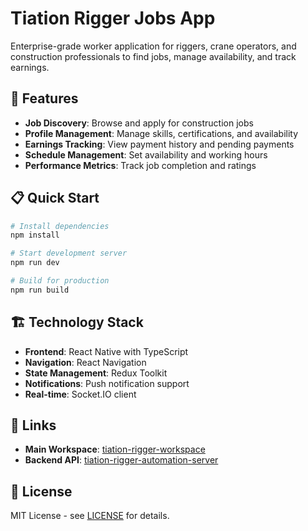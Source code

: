 # Tiation Rigger Jobs App

Enterprise-grade worker application for riggers, crane operators, and construction professionals to find jobs, manage availability, and track earnings.

## 🚀 Features

- **Job Discovery**: Browse and apply for construction jobs
- **Profile Management**: Manage skills, certifications, and availability
- **Earnings Tracking**: View payment history and pending payments
- **Schedule Management**: Set availability and working hours
- **Performance Metrics**: Track job completion and ratings

## 📋 Quick Start

```bash
# Install dependencies
npm install

# Start development server
npm run dev

# Build for production
npm run build
```

## 🏗️ Technology Stack

- **Frontend**: React Native with TypeScript
- **Navigation**: React Navigation
- **State Management**: Redux Toolkit
- **Notifications**: Push notification support
- **Real-time**: Socket.IO client

## 🔗 Links

- **Main Workspace**: [tiation-rigger-workspace](https://github.com/tiation/tiation-rigger-workspace)
- **Backend API**: [tiation-rigger-automation-server](https://github.com/tiation/tiation-rigger-automation-server)

## 📄 License

MIT License - see [LICENSE](LICENSE) for details.
